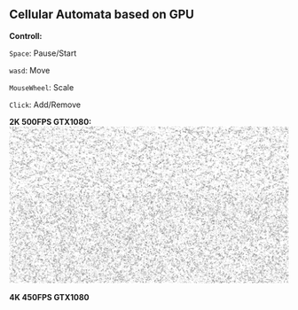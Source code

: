 ## Cellular Automata based on GPU

**Controll:**

`Space`: Pause/Start

`wasd`: Move

`MouseWheel`: Scale

`Click`: Add/Remove

**2K 500FPS GTX1080:**
![](run.png)

**4K 450FPS GTX1080**